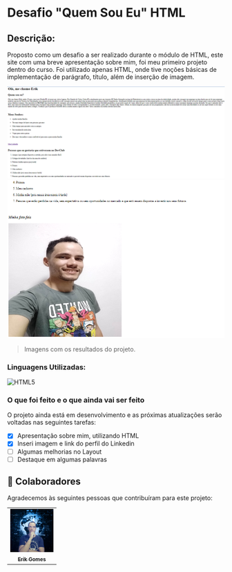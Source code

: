 # Desafio "Quem Sou Eu" HTML

## Descrição:

<P>
  Proposto como um desafio a ser realizado durante o módulo de HTML, este site com uma breve apresentação sobre mim, foi meu primeiro projeto dentro do curso. Foi utilizado apenas HTML, onde tive noções básicas de implementação de parágrafo, título, além de inserção de imagem.
</p>

<img src="print desafio 1.png" alt="resultado do desafio">
<img src="print desafio 2.png" alt="resultado do desafio">

> Imagens com os resultados do projeto.

### Linguagens Utilizadas:

![HTML5](https://img.shields.io/badge/-HTML5-333333?style=flat&logo=HTML5)


### O que foi feito e o que ainda vai ser feito

O projeto ainda está em desenvolvimento e as próximas atualizações serão voltadas nas seguintes tarefas:

- [x] Apresentação sobre mim, utilizando HTML
- [x] Inseri imagem e link do perfil do Linkedin
- [ ] Algumas melhorias no Layout
- [ ] Destaque em algumas palavras

## 🤝 Colaboradores

Agradecemos às seguintes pessoas que contribuíram para este projeto:

<table>
  <tr>
    <td align="center">
      <a href="https://github.com/gGtEriKk">
        <img src="Foto de perfil do GitHub.png" width="100px;" alt="Foto do Erik Gomes no GitHub"><br>
        <sub>
          <b>Erik Gomes</b>
        </sub>
      </a>    
</table>


